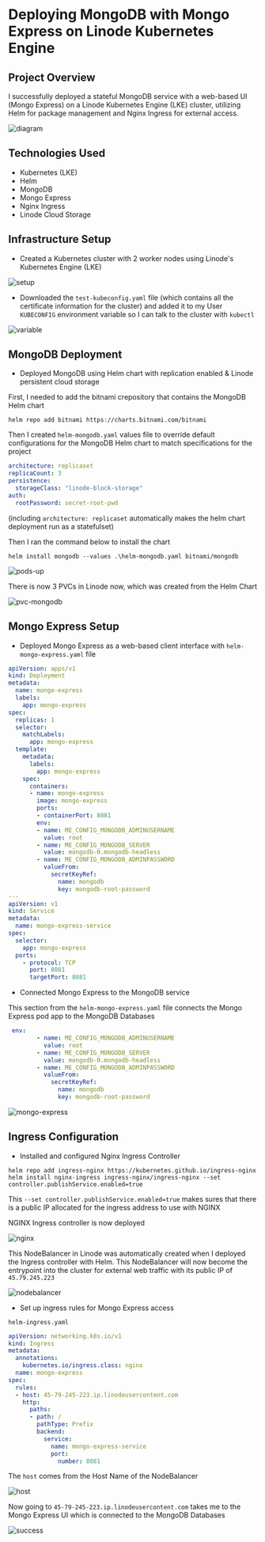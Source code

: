 # Deploying MongoDB with Mongo Express on Linode Kubernetes Engine

## Project Overview
I successfully deployed a stateful MongoDB service with a web-based UI (Mongo Express) on a Linode Kubernetes Engine (LKE) cluster, utilizing Helm for package management and Nginx Ingress for external access.

![diagram](https://github.com/Princeton45/kubernetes-mongodb-helm/blob/main/images/diagram.jpg)

## Technologies Used
- Kubernetes (LKE)
- Helm
- MongoDB
- Mongo Express
- Nginx Ingress
- Linode Cloud Storage

## Infrastructure Setup
- Created a Kubernetes cluster with 2 worker nodes using Linode's Kubernetes Engine (LKE)

![setup](https://github.com/Princeton45/kubernetes-mongodb-helm/blob/main/images/setup.png)

- Downloaded the `test-kubeconfig.yaml` file (which contains all the certificate information for the cluster) and added it to my User `KUBECONFIG` environment variable so I can talk to the cluster with `kubectl`

![variable](https://github.com/Princeton45/kubernetes-mongodb-helm/blob/main/images/variable.png)

## MongoDB Deployment
- Deployed MongoDB using Helm chart with replication enabled & Linode persistent cloud storage

First, I needed to add the bitnami crepository that contains the MongoDB Helm chart

`helm repo add bitnami https://charts.bitnami.com/bitnami`

Then I created `helm-mongodb.yaml` values file to override default configurations for the MongoDB Helm chart to match specifications for the project

```yaml
architecture: replicaset
replicaCount: 3
persistence:
  storageClass: "linode-block-storage"
auth:
  rootPassword: secret-root-pwd
```
(including `architecture: replicaset` automatically makes the helm chart deployment run as a statefulset)

Then I ran the command below to install the chart

`helm install mongodb --values .\helm-mongodb.yaml bitnami/mongodb`

![pods-up](https://github.com/Princeton45/kubernetes-mongodb-helm/blob/main/images/pods-up.png)

There is now 3 PVCs in Linode now, which was created from the Helm Chart

![pvc-mongodb](https://github.com/Princeton45/kubernetes-mongodb-helm/blob/main/images/pvc-mongodb.png)


## Mongo Express Setup
- Deployed Mongo Express as a web-based client interface with `helm-mongo-express.yaml` file

```yaml
apiVersion: apps/v1
kind: Deployment
metadata:
  name: mongo-express
  labels:
    app: mongo-express
spec:
  replicas: 1
  selector:
    matchLabels:
      app: mongo-express
  template:
    metadata:
      labels:
        app: mongo-express
    spec:
      containers:
      - name: mongo-express
        image: mongo-express
        ports:
        - containerPort: 8081
        env:
        - name: ME_CONFIG_MONGODB_ADMINUSERNAME
          value: root
        - name: ME_CONFIG_MONGODB_SERVER
          value: mongodb-0.mongodb-headless
        - name: ME_CONFIG_MONGODB_ADMINPASSWORD 
          valueFrom:
            secretKeyRef:
              name: mongodb
              key: mongodb-root-password
---
apiVersion: v1
kind: Service
metadata:
  name: mongo-express-service
spec:
  selector:
    app: mongo-express
  ports:
    - protocol: TCP
      port: 8081
      targetPort: 8081
```

- Connected Mongo Express to the MongoDB service

This section from the `helm-mongo-express.yaml` file connects the Mongo Express pod app to the MongoDB Databases

```yaml
 env:
        - name: ME_CONFIG_MONGODB_ADMINUSERNAME
          value: root
        - name: ME_CONFIG_MONGODB_SERVER
          value: mongodb-0.mongodb-headless
        - name: ME_CONFIG_MONGODB_ADMINPASSWORD 
          valueFrom:
            secretKeyRef:
              name: mongodb
              key: mongodb-root-password
```

![mongo-express](https://github.com/Princeton45/kubernetes-mongodb-helm/blob/main/images/express.png)


## Ingress Configuration
- Installed and configured Nginx Ingress Controller

`helm repo add ingress-nginx https://kubernetes.github.io/ingress-nginx`
`helm install nginx-ingress ingress-nginx/ingress-nginx --set controller.publishService.enabled=true`

This `--set controller.publishService.enabled=true` makes sures that there is a public IP allocated for the ingress address to use with NGINX

NGINX Ingress controller is now deployed

![nginx](https://github.com/Princeton45/kubernetes-mongodb-helm/blob/main/images/nginx-deployment.png)

This NodeBalancer in Linode was automatically created when I deployed the Ingress controller with Helm. This NodeBalancer will now become the entrypoint into the cluster for external web traffic with its public IP of `45.79.245.223`

![nodebalancer](https://github.com/Princeton45/kubernetes-mongodb-helm/blob/main/images/nodebalancer.png)

- Set up ingress rules for Mongo Express access

`helm-ingress.yaml`
```yaml
apiVersion: networking.k8s.io/v1
kind: Ingress
metadata:
  annotations:
    kubernetes.io/ingress.class: nginx
  name: mongo-express
spec:
  rules:
  - host: 45-79-245-223.ip.linodeusercontent.com
    http:
      paths:
      - path: /
        pathType: Prefix
        backend:
          service:
            name: mongo-express-service
            port:
              number: 8081
```

The `host` comes from the Host Name of the NodeBalancer

![host](https://github.com/Princeton45/kubernetes-mongodb-helm/blob/main/images/host.png)

Now going to `45-79-245-223.ip.linodeusercontent.com` takes me to the Mongo Express UI which is connected to the MongoDB Databases

![success](https://github.com/Princeton45/kubernetes-mongodb-helm/blob/main/images/success.png)
